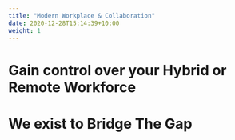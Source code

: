 ```yaml
---
title: "Modern Workplace & Collaboration"
date: 2020-12-28T15:14:39+10:00
weight: 1
---
```

# Gain control over your Hybrid or Remote Workforce


# We exist to Bridge The Gap

